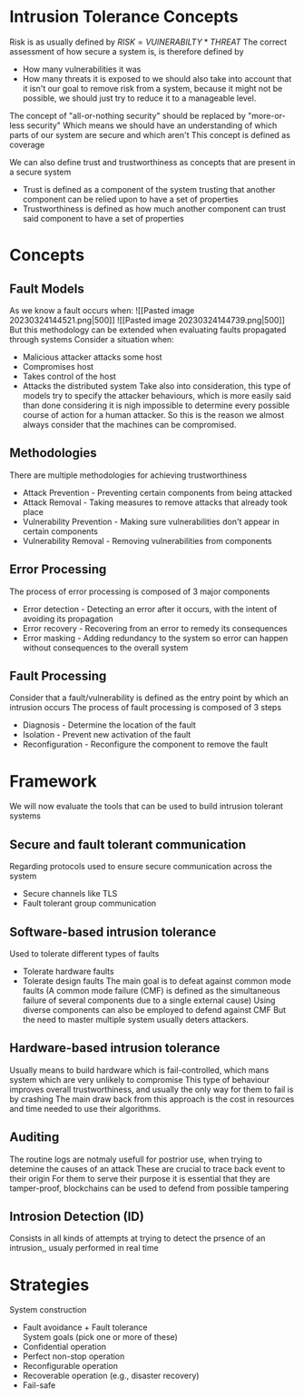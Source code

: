 
# Intrusion Tolerance Concepts

Risk is as usually defined by $RISK = VUlNERABILTY * THREAT$
The correct assessment of how secure a system is, is therefore defined by
- How many vulnerabilities it was
- How many threats it is exposed to
we should also take into account that it isn't our goal to remove risk from a system, because it might not be possible, we should just try to reduce it to a manageable level.


The concept of "all-or-nothing security" should be replaced by "more-or-less security"
Which means we should have an understanding of which parts of our system are secure and which aren't
This concept is defined as coverage

We can also define trust and trustworthiness as concepts that are present in a secure system
- Trust is defined as a component of the system trusting that another component can be relied upon to have a set of properties
- Trustworthiness is defined as how much another component can trust said component to have a set of properties

# Concepts

## Fault Models

As we know a fault occurs when:
![[Pasted image 20230324144521.png|500]] ![[Pasted image 20230324144739.png|500]]
But this methodology can be extended when evaluating faults propagated through systems
Consider a situation when:
- Malicious attacker attacks some host
- Compromises host
- Takes control of the host
- Attacks the distributed system
Take also into consideration, this type of models try to specify the attacker behaviours, which is more easily said than done considering it is nigh impossible to determine every possible course of action for a human attacker.
So this is the reason we almost always consider that the machines can be compromised.

## Methodologies

There are multiple methodologies for achieving trustworthiness
- Attack Prevention - Preventing certain components from being attacked 
- Attack Removal - Taking measures to remove attacks that already took place
- Vulnerability Prevention - Making sure vulnerabilities don't appear in certain components
- Vulnerability Removal - Removing vulnerabilities from components

## Error Processing

The process of error processing is composed of 3 major components
- Error detection - Detecting an error after it occurs, with the intent of avoiding its propagation
- Error recovery - Recovering from an error to remedy its consequences
- Error masking - Adding redundancy to the system so error can happen without consequences to the overall system

## Fault Processing

Consider that a fault/vulnerability is defined as the entry point by which an intrusion occurs 
The process of fault processing is composed of 3 steps
- Diagnosis - Determine the location of the fault
- Isolation - Prevent new activation of the fault
- Reconfiguration - Reconfigure the component to remove the fault

# Framework

We will now evaluate the tools that can be used to build intrusion tolerant systems

## Secure and fault tolerant communication
Regarding protocols used to ensure secure communication across the system
- Secure channels like TLS
- Fault tolerant group communication

## Software-based intrusion tolerance
Used to tolerate different types of faults
- Tolerate hardware faults
- Tolerate design faults
The main goal is to defeat against common mode faults (A common mode failure (CMF) is defined as the simultaneous failure of several components due to a single external cause)
Using diverse components can also be employed to defend against CMF
But the need to master multiple system usually deters attackers.

## Hardware-based intrusion tolerance
Usually means to build hardware which is fail-controlled, which mans system which are very unlikely to compromise
This type of behaviour improves overall trustworthiness, and usually the only way for them to fail is by crashing
The main draw back from this approach is the cost in resources and time needed to use their algorithms.

## Auditing
The routine logs are notmaly usefull for postrior use, when trying to detemine the causes of an attack
These are crucial to trace back event to their origin
For them to serve their purpose it is essential that they are tamper-proof, blockchains can be used to defend from possible tampering

## Introsion Detection (ID)
Consists in all kinds of attempts at trying to detect the prsence of an intrusion,, usualy performed in real time

# Strategies
System construction  
- Fault avoidance + Fault tolerance  
System goals (pick one or more of these)  
- Confidential operation  
- Perfect non-stop operation  
- Reconfigurable operation  
- Recoverable operation (e.g., disaster recovery)  
- Fail-safe